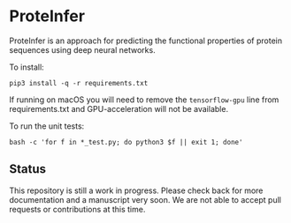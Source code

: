 # ProteInfer

ProteInfer is an approach for predicting the functional properties of protein sequences using deep neural networks.

To install:

```
pip3 install -q -r requirements.txt
```

If running on macOS you will need to remove the `tensorflow-gpu` line from requirements.txt and GPU-acceleration will
not be available.

To run the unit tests:

```
bash -c 'for f in *_test.py; do python3 $f || exit 1; done'
```

## Status

This repository is still a work in progress. Please check back for more documentation and a manuscript very soon. We are
not able to accept pull requests or contributions at this time.

